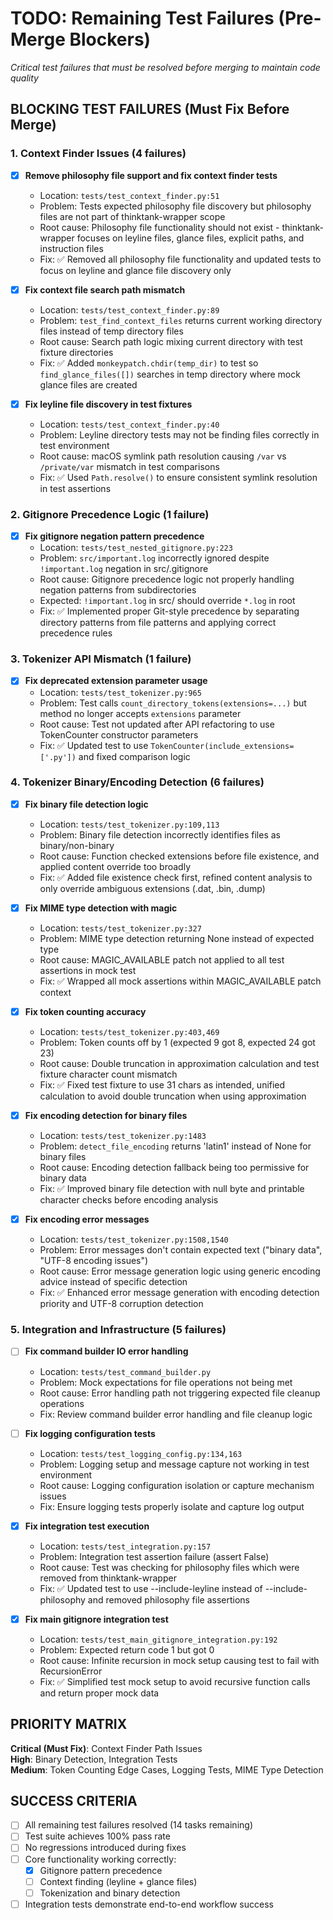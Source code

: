 # TODO: Remaining Test Failures (Pre-Merge Blockers)

*Critical test failures that must be resolved before merging to maintain code quality*

## BLOCKING TEST FAILURES (Must Fix Before Merge)

### 1. Context Finder Issues (4 failures)
- [x] **Remove philosophy file support and fix context finder tests**
  - Location: `tests/test_context_finder.py:51` 
  - Problem: Tests expected philosophy file discovery but philosophy files are not part of thinktank-wrapper scope
  - Root cause: Philosophy file functionality should not exist - thinktank-wrapper focuses on leyline files, glance files, explicit paths, and instruction files
  - Fix: ✅ Removed all philosophy file functionality and updated tests to focus on leyline and glance file discovery only

- [x] **Fix context file search path mismatch** 
  - Location: `tests/test_context_finder.py:89`
  - Problem: `test_find_context_files` returns current working directory files instead of temp directory files
  - Root cause: Search path logic mixing current directory with test fixture directories  
  - Fix: ✅ Added `monkeypatch.chdir(temp_dir)` to test so `find_glance_files([])` searches in temp directory where mock glance files are created

- [x] **Fix leyline file discovery in test fixtures**
  - Location: `tests/test_context_finder.py:40`
  - Problem: Leyline directory tests may not be finding files correctly in test environment
  - Root cause: macOS symlink path resolution causing `/var` vs `/private/var` mismatch in test comparisons
  - Fix: ✅ Used `Path.resolve()` to ensure consistent symlink resolution in test assertions

### 2. Gitignore Precedence Logic (1 failure) 
- [x] **Fix gitignore negation pattern precedence**
  - Location: `tests/test_nested_gitignore.py:223`
  - Problem: `src/important.log` incorrectly ignored despite `!important.log` negation in src/.gitignore  
  - Root cause: Gitignore precedence logic not properly handling negation patterns from subdirectories
  - Expected: `!important.log` in src/ should override `*.log` in root 
  - Fix: ✅ Implemented proper Git-style precedence by separating directory patterns from file patterns and applying correct precedence rules

### 3. Tokenizer API Mismatch (1 failure)
- [x] **Fix deprecated extension parameter usage**
  - Location: `tests/test_tokenizer.py:965`
  - Problem: Test calls `count_directory_tokens(extensions=...)` but method no longer accepts `extensions` parameter
  - Root cause: Test not updated after API refactoring to use TokenCounter constructor parameters
  - Fix: ✅ Updated test to use `TokenCounter(include_extensions=['.py'])` and fixed comparison logic

### 4. Tokenizer Binary/Encoding Detection (6 failures)
- [x] **Fix binary file detection logic**
  - Location: `tests/test_tokenizer.py:109,113` 
  - Problem: Binary file detection incorrectly identifies files as binary/non-binary
  - Root cause: Function checked extensions before file existence, and applied content override too broadly
  - Fix: ✅ Added file existence check first, refined content analysis to only override ambiguous extensions (.dat, .bin, .dump)

- [x] **Fix MIME type detection with magic**
  - Location: `tests/test_tokenizer.py:327`
  - Problem: MIME type detection returning None instead of expected type
  - Root cause: MAGIC_AVAILABLE patch not applied to all test assertions in mock test
  - Fix: ✅ Wrapped all mock assertions within MAGIC_AVAILABLE patch context

- [x] **Fix token counting accuracy**
  - Location: `tests/test_tokenizer.py:403,469`
  - Problem: Token counts off by 1 (expected 9 got 8, expected 24 got 23)
  - Root cause: Double truncation in approximation calculation and test fixture character count mismatch
  - Fix: ✅ Fixed test fixture to use 31 chars as intended, unified calculation to avoid double truncation when using approximation

- [x] **Fix encoding detection for binary files**
  - Location: `tests/test_tokenizer.py:1483`
  - Problem: `detect_file_encoding` returns 'latin1' instead of None for binary files  
  - Root cause: Encoding detection fallback being too permissive for binary data
  - Fix: ✅ Improved binary file detection with null byte and printable character checks before encoding analysis

- [x] **Fix encoding error messages**
  - Location: `tests/test_tokenizer.py:1508,1540`
  - Problem: Error messages don't contain expected text ("binary data", "UTF-8 encoding issues")
  - Root cause: Error message generation logic using generic encoding advice instead of specific detection
  - Fix: ✅ Enhanced error message generation with encoding detection priority and UTF-8 corruption detection

### 5. Integration and Infrastructure (5 failures)
- [ ] **Fix command builder IO error handling**
  - Location: `tests/test_command_builder.py` 
  - Problem: Mock expectations for file operations not being met
  - Root cause: Error handling path not triggering expected file cleanup operations
  - Fix: Review command builder error handling and file cleanup logic

- [ ] **Fix logging configuration tests**
  - Location: `tests/test_logging_config.py:134,163`
  - Problem: Logging setup and message capture not working in test environment
  - Root cause: Logging configuration isolation or capture mechanism issues  
  - Fix: Ensure logging tests properly isolate and capture log output

- [x] **Fix integration test execution**
  - Location: `tests/test_integration.py:157`
  - Problem: Integration test assertion failure (assert False)
  - Root cause: Test was checking for philosophy files which were removed from thinktank-wrapper
  - Fix: ✅ Updated test to use --include-leyline instead of --include-philosophy and removed philosophy file assertions

- [x] **Fix main gitignore integration test**
  - Location: `tests/test_main_gitignore_integration.py:192` 
  - Problem: Expected return code 1 but got 0
  - Root cause: Infinite recursion in mock setup causing test to fail with RecursionError
  - Fix: ✅ Simplified test mock setup to avoid recursive function calls and return proper mock data

## PRIORITY MATRIX

**Critical (Must Fix)**: Context Finder Path Issues  
**High**: Binary Detection, Integration Tests  
**Medium**: Token Counting Edge Cases, Logging Tests, MIME Type Detection

## SUCCESS CRITERIA

- [ ] All remaining test failures resolved (14 tasks remaining)
- [ ] Test suite achieves 100% pass rate
- [ ] No regressions introduced during fixes
- [ ] Core functionality working correctly:
  - [x] Gitignore pattern precedence 
  - [ ] Context finding (leyline + glance files)
  - [ ] Tokenization and binary detection
- [ ] Integration tests demonstrate end-to-end workflow success